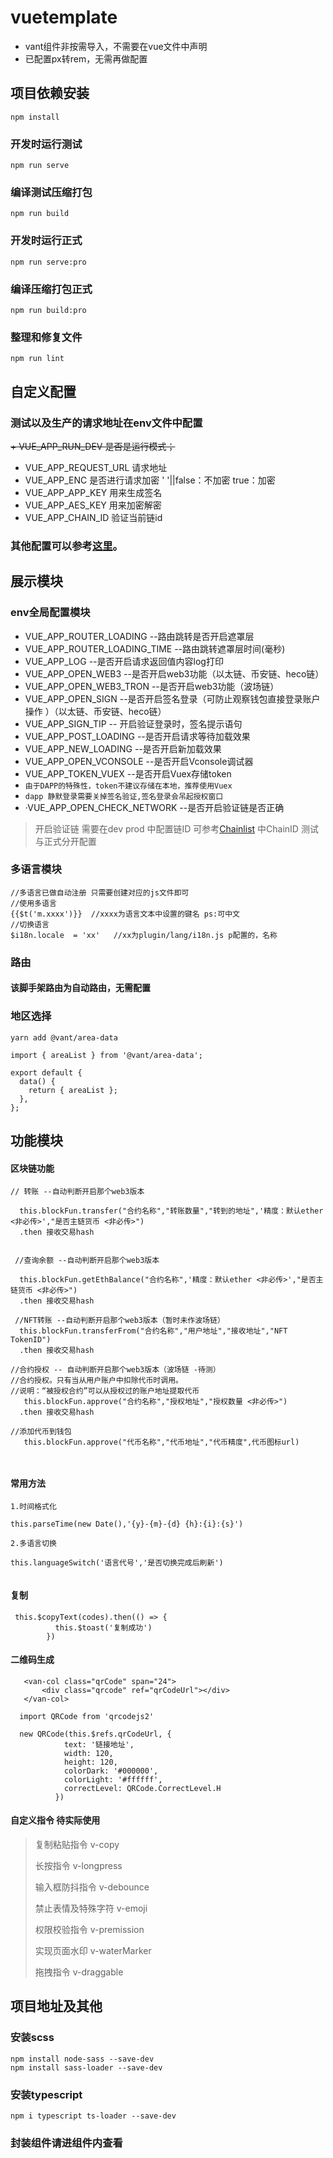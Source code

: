 # vuetemplate
+ vant组件非按需导入，不需要在vue文件中声明
+ 已配置px转rem，无需再做配置


## 项目依赖安装

```
npm install
```

### 开发时运行测试

```
npm run serve
```
### 编译测试压缩打包

```
npm run build
```

### 开发时运行正式

```
npm run serve:pro
```

### 编译压缩打包正式

```
npm run build:pro
```

### 整理和修复文件

```
npm run lint
```
## 自定义配置
### 测试以及生产的请求地址在env文件中配置
~~+ VUE_APP_RUN_DEV 是否是运行模式；~~
+ VUE_APP_REQUEST_URL 请求地址
+ VUE_APP_ENC 是否进行请求加密 ' '||false：不加密 true：加密
+ VUE_APP_APP_KEY 用来生成签名
+ VUE_APP_AES_KEY 用来加密解密
+ VUE_APP_CHAIN_ID 验证当前链id

### 其他配置可以参考[这里](https://cli.vuejs.org/config/)。

## 展示模块
### env全局配置模块
+ VUE_APP_ROUTER_LOADING --路由跳转是否开启遮罩层
+ VUE_APP_ROUTER_LOADING_TIME --路由跳转遮罩层时间(毫秒)
+ VUE_APP_LOG --是否开启请求返回值内容log打印
+ VUE_APP_OPEN_WEB3 --是否开启web3功能（以太链、币安链、heco链）
+ VUE_APP_OPEN_WEB3_TRON --是否开启web3功能（波场链）
+ VUE_APP_OPEN_SIGN --是否开启签名登录（可防止观察钱包直接登录账户操作 ）（以太链、币安链、heco链）
+ VUE_APP_SIGN_TIP -- 开启验证登录时，签名提示语句
+ VUE_APP_POST_LOADING --是否开启请求等待加载效果
+ VUE_APP_NEW_LOADING --是否开启新加载效果
+ VUE_APP_OPEN_VCONSOLE --是否开启Vconsole调试器
+ VUE_APP_TOKEN_VUEX --是否开启Vuex存储token 
+ `由于DAPP的特殊性，token不建议存储在本地，推荐使用Vuex`
+ `dapp 静默登录需要关掉签名验证,签名登录会吊起授权窗口`
+ ·VUE_APP_OPEN_CHECK_NETWORK --是否开启验证链是否正确


> 开启验证链 需要在dev prod 中配置链ID  可参考[Chainlist](https://chainlist.org/zh) 中ChainID 测试与正式分开配置
>
### 多语言模块
```
//多语言已做自动注册 只需要创建对应的js文件即可
//使用多语言
{{$t('m.xxxx')}}  //xxxx为语言文本中设置的键名 ps:可中文
//切换语言
$i18n.locale  = 'xx'   //xx为plugin/lang/i18n.js p配置的，名称
```
### 路由
#### 该脚手架路由为自动路由，无需配置 

### 地区选择
~~~
yarn add @vant/area-data

import { areaList } from '@vant/area-data';

export default {
  data() {
    return { areaList };
  },
};
~~~


## 功能模块

#### 区块链功能
```
// 转账 --自动判断开启那个web3版本

  this.blockFun.transfer("合约名称","转账数量","转到的地址",'精度：默认ether <非必传>',"是否主链货币 <非必传>")
  .then 接收交易hash

 
 //查询余额 --自动判断开启那个web3版本

  this.blockFun.getEthBalance("合约名称",'精度：默认ether <非必传>',"是否主链货币 <非必传>")
  .then 接收交易hash

 //NFT转账 --自动判断开启那个web3版本（暂时未作波场链）
  this.blockFun.transferFrom("合约名称","用户地址","接收地址","NFT TokenID")
  .then 接收交易hash

//合约授权 -- 自动判断开启那个web3版本（波场链 -待测）
//合约授权。只有当从用户账户中扣除代币时调用。
//说明：“被授权合约”可以从授权过的账户地址提取代币
   this.blockFun.approve("合约名称","授权地址","授权数量 <非必传>")
  .then 接收交易hash

//添加代币到钱包
   this.blockFun.approve("代币名称","代币地址","代币精度",代币图标url)
 


```

#### 常用方法
```
1.时间格式化

this.parseTime(new Date(),'{y}-{m}-{d} {h}:{i}:{s}')

2.多语言切换

this.languageSwitch('语言代号','是否切换完成后刷新')


```


#### 复制
```
 this.$copyText(codes).then(() => {
          this.$toast('复制成功')
        })
```
#### 二维码生成

```
   <van-col class="qrCode" span="24">
       <div class="qrcode" ref="qrCodeUrl"></div>
   </van-col>

  import QRCode from 'qrcodejs2'

  new QRCode(this.$refs.qrCodeUrl, {
            text: '链接地址',
            width: 120,
            height: 120,
            colorDark: '#000000',
            colorLight: '#ffffff',
            correctLevel: QRCode.CorrectLevel.H
          })
```

#### 自定义指令  **待实际使用**

>复制粘贴指令 v-copy
> 
>长按指令 v-longpress
> 
>输入框防抖指令 v-debounce
> 
>禁止表情及特殊字符 v-emoji
> 
>权限校验指令 v-premission
> 
>实现页面水印 v-waterMarker
> 
>拖拽指令 v-draggable




## 项目地址及其他

### 安装scss

```
npm install node-sass --save-dev
npm install sass-loader --save-dev
```

### 安装typescript
  
```
npm i typescript ts-loader --save-dev
```

### 封装组件请进组件内查看
